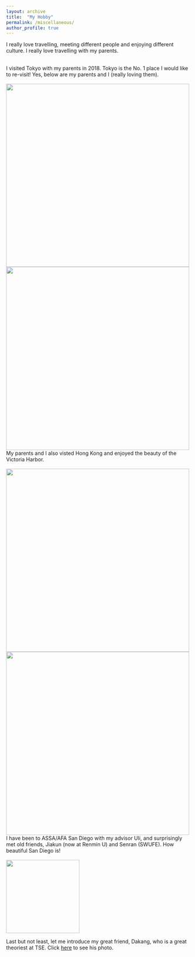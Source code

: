 ```yaml
---
layout: archive
title:  "My Hobby"
permalink: /miscellaneous/
author_profile: true
---
```


I really love travelling, meeting different people and enjoying different culture. I really love travelling with my parents. 

<br />
I visited Tokyo with my parents in 2018. Tokyo is the No. 1 place I would like to re-visit! Yes, below are my parents and I (really loving them). 
<br />
<br />
<img src="https://user-images.githubusercontent.com/88915744/129471469-b05a4fc3-ec65-47f8-aeff-b052e4a5ab62.png" width="500" />
<br />
<img src="https://user-images.githubusercontent.com/88915744/129471487-bb2b9897-7248-434a-bf36-c1b767946020.png" width="500" />

<br />
My parents and I also visted Hong Kong and enjoyed the beauty of the Victoria Harbor.
<br />
<br />
<img src="https://user-images.githubusercontent.com/88915744/129470754-6f19f2eb-d760-434a-a725-ff79347f4cab.jpg" width="500" />
<br />
<img src="https://user-images.githubusercontent.com/88915744/129470755-455d5119-8993-4a63-8128-3c28841c500b.jpg" width="500" />

<br />
I have been to ASSA/AFA San Diego with my advisor Uli, and surprisingly met old friends, Jiakun (now at Renmin U) and Senran (SWUFE). How beautiful San Diego is!
<br />
<br />
<img src="https://user-images.githubusercontent.com/88915744/129470772-723befdf-7083-4edb-9521-031a65b01aa7.jpg" width="200" />

Last but not least, let me introduce my great friend, Dakang, who is a great theoriest at TSE. Click [here](https://www.tse-fr.eu/people/dakang-huang) to see his photo.  


